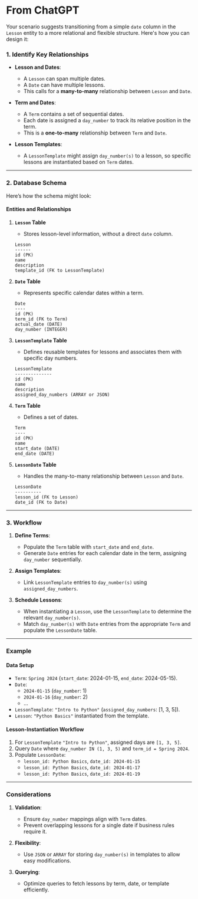 # From ChatGPT

Your scenario suggests transitioning from a simple `date` column in the `Lesson` entity to a more relational and flexible structure. Here's how you can design it:


### **1. Identify Key Relationships**
- **Lesson and Dates**: 
  - A `Lesson` can span multiple dates.
  - A `Date` can have multiple lessons.
  - This calls for a **many-to-many** relationship between `Lesson` and `Date`.

- **Term and Dates**:
  - A `Term` contains a set of sequential dates.
  - Each date is assigned a `day_number` to track its relative position in the term.
  - This is a **one-to-many** relationship between `Term` and `Date`.

- **Lesson Templates**:
  - A `LessonTemplate` might assign `day_number(s)` to a lesson, so specific lessons are instantiated based on `Term` dates.

---

### **2. Database Schema**
Here’s how the schema might look:

#### **Entities and Relationships**

1. **`Lesson` Table**
   - Stores lesson-level information, without a direct `date` column.

   ```plaintext
   Lesson
   ------
   id (PK)
   name
   description
   template_id (FK to LessonTemplate)
   ```

2. **`Date` Table**
   - Represents specific calendar dates within a term.

   ```plaintext
   Date
   ----
   id (PK)
   term_id (FK to Term)
   actual_date (DATE)
   day_number (INTEGER)
   ```

3. **`LessonTemplate` Table**
   - Defines reusable templates for lessons and associates them with specific day numbers.

   ```plaintext
   LessonTemplate
   --------------
   id (PK)
   name
   description
   assigned_day_numbers (ARRAY or JSON)
   ```

4. **`Term` Table**
   - Defines a set of dates.

   ```plaintext
   Term
   ----
   id (PK)
   name
   start_date (DATE)
   end_date (DATE)
   ```

5. **`LessonDate` Table**
   - Handles the many-to-many relationship between `Lesson` and `Date`.

   ```plaintext
   LessonDate
   ----------
   lesson_id (FK to Lesson)
   date_id (FK to Date)
   ```

---

### **3. Workflow**
1. **Define Terms**:
   - Populate the `Term` table with `start_date` and `end_date`.
   - Generate `Date` entries for each calendar date in the term, assigning `day_number` sequentially.

2. **Assign Templates**:
   - Link `LessonTemplate` entries to `day_number(s)` using `assigned_day_numbers`.

3. **Schedule Lessons**:
   - When instantiating a `Lesson`, use the `LessonTemplate` to determine the relevant `day_number(s)`.
   - Match `day_number(s)` with `Date` entries from the appropriate `Term` and populate the `LessonDate` table.

---

### **Example**

#### **Data Setup**
- `Term`: `Spring 2024` (`start_date`: 2024-01-15, `end_date`: 2024-05-15).
- `Date`:
  - `2024-01-15` (`day_number`: 1)
  - `2024-01-16` (`day_number`: 2)
  - …
- `LessonTemplate`: `"Intro to Python"` (`assigned_day_numbers`: [1, 3, 5]).
- `Lesson`: `"Python Basics"` instantiated from the template.

#### **Lesson-Instantiation Workflow**
1. For `LessonTemplate` `"Intro to Python"`, assigned days are `[1, 3, 5]`.
2. Query `Date` where `day_number IN (1, 3, 5)` and `term_id = Spring 2024`.
3. Populate `LessonDate`:
   - `lesson_id: Python Basics`, `date_id: 2024-01-15`
   - `lesson_id: Python Basics`, `date_id: 2024-01-17`
   - `lesson_id: Python Basics`, `date_id: 2024-01-19`

---

### **Considerations**
1. **Validation**:
   - Ensure `day_number` mappings align with `Term` dates.
   - Prevent overlapping lessons for a single date if business rules require it.

2. **Flexibility**:
   - Use `JSON` or `ARRAY` for storing `day_number(s)` in templates to allow easy modifications.

3. **Querying**:
   - Optimize queries to fetch lessons by term, date, or template efficiently.
